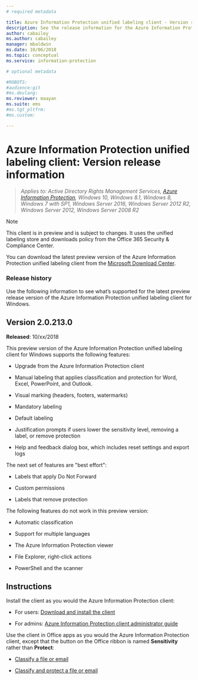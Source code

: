 ```yaml
---
# required metadata

title: Azure Information Protection unified labeling client - Version release information
description: See the release information for the Azure Information Protection unified labeling client for Windows. 
author: cabailey
ms.author: cabailey
manager: mbaldwin
ms.date: 10/06/2018
ms.topic: conceptual
ms.service: information-protection

# optional metadata

#ROBOTS:
#audience:git
#ms.devlang:
ms.reviewer: maayan
ms.suite: ems
#ms.tgt_pltfrm:
#ms.custom:

---
```


# Azure Information Protection unified labeling client: Version release information

>*Applies to: Active Directory Rights Management Services, [Azure Information Protection](https://azure.microsoft.com/pricing/details/information-protection), Windows 10, Windows 8.1, Windows 8, Windows 7 with SP1, Windows Server 2016, Windows Server 2012 R2, Windows Server 2012, Windows Server 2008 R2*

> [!NOTE]
> This client is in preview and is subject to changes. It uses the unified labeling store and downloads policy from the Office 365 Security & Compliance Center.

You can download the latest preview version of the Azure Information Protection unified labeling client from the [Microsoft Download Center](https://www.microsoft.com/en-us/download/details.aspx?id=53018).

### Release history

Use the following information to see what’s supported for the latest preview release version of the Azure Information Protection unified labeling client for Windows. 

## Version 2.0.213.0 

**Released**: 10/xx/2018

This preview version of the Azure Information Protection unified labeling client for Windows supports the following features:

- Upgrade from the Azure Information Protection client

- Manual labeling that applies classification and protection for Word, Excel, PowerPoint, and Outlook.

- Visual marking (headers, footers, watermarks)

- Mandatory labeling 

- Default labeling 

- Justification prompts if users lower the sensitivity level, removing a label, or remove protection

- Help and feedback dialog box, which includes reset settings and export logs

The next set of features are "best effort":

- Labels that apply Do Not Forward

- Custom permissions

- Labels that remove protection

The following features do not work in this preview version:

- Automatic classification

- Support for multiple languages

- The Azure Information Protection viewer

- File Explorer, right-click actions

- PowerShell and the scanner

## Instructions

Install the client as you would the Azure Information Protection client: 

- For users: [Download and install the client](install-client-app.md)

- For admins: [Azure Information Protection client administrator guide](client-admin-guide.md)

Use the client in Office apps as you would the Azure Information Protection client, except that the button on the Office ribbon is named **Sensitivity** rather than **Protect**:

- [Classify a file or email](client-classify.md) 

- [Classify and protect a file or email](client-classify-protect.md)
